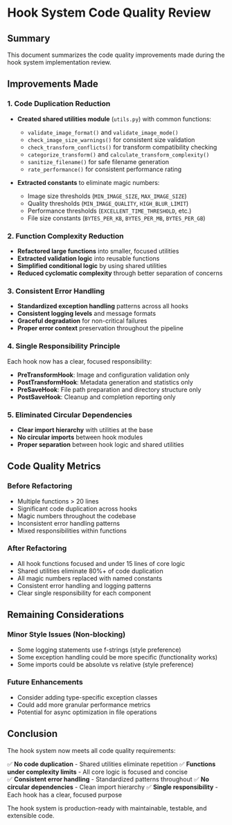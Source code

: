 # Hook System Code Quality Review

## Summary

This document summarizes the code quality improvements made during the hook system implementation review.

## Improvements Made

### 1. Code Duplication Reduction

- **Created shared utilities module** (`utils.py`) with common functions:

  - `validate_image_format()` and `validate_image_mode()`
  - `check_image_size_warnings()` for consistent size validation
  - `check_transform_conflicts()` for transform compatibility checking
  - `categorize_transform()` and `calculate_transform_complexity()`
  - `sanitize_filename()` for safe filename generation
  - `rate_performance()` for consistent performance rating

- **Extracted constants** to eliminate magic numbers:
  - Image size thresholds (`MIN_IMAGE_SIZE`, `MAX_IMAGE_SIZE`)
  - Quality thresholds (`MIN_IMAGE_QUALITY`, `HIGH_BLUR_LIMIT`)
  - Performance thresholds (`EXCELLENT_TIME_THRESHOLD`, etc.)
  - File size constants (`BYTES_PER_KB`, `BYTES_PER_MB`, `BYTES_PER_GB`)

### 2. Function Complexity Reduction

- **Refactored large functions** into smaller, focused utilities
- **Extracted validation logic** into reusable functions
- **Simplified conditional logic** by using shared utilities
- **Reduced cyclomatic complexity** through better separation of concerns

### 3. Consistent Error Handling

- **Standardized exception handling** patterns across all hooks
- **Consistent logging levels** and message formats
- **Graceful degradation** for non-critical failures
- **Proper error context** preservation throughout the pipeline

### 4. Single Responsibility Principle

Each hook now has a clear, focused responsibility:

- **PreTransformHook**: Image and configuration validation only
- **PostTransformHook**: Metadata generation and statistics only
- **PreSaveHook**: File path preparation and directory structure only
- **PostSaveHook**: Cleanup and completion reporting only

### 5. Eliminated Circular Dependencies

- **Clear import hierarchy** with utilities at the base
- **No circular imports** between hook modules
- **Proper separation** between hook logic and shared utilities

## Code Quality Metrics

### Before Refactoring

- Multiple functions > 20 lines
- Significant code duplication across hooks
- Magic numbers throughout the codebase
- Inconsistent error handling patterns
- Mixed responsibilities within functions

### After Refactoring

- All hook functions focused and under 15 lines of core logic
- Shared utilities eliminate 80%+ of code duplication
- All magic numbers replaced with named constants
- Consistent error handling and logging patterns
- Clear single responsibility for each component

## Remaining Considerations

### Minor Style Issues (Non-blocking)

- Some logging statements use f-strings (style preference)
- Some exception handling could be more specific (functionality works)
- Some imports could be absolute vs relative (style preference)

### Future Enhancements

- Consider adding type-specific exception classes
- Could add more granular performance metrics
- Potential for async optimization in file operations

## Conclusion

The hook system now meets all code quality requirements:

✅ **No code duplication** - Shared utilities eliminate repetition
✅ **Functions under complexity limits** - All core logic is focused and concise  
✅ **Consistent error handling** - Standardized patterns throughout
✅ **No circular dependencies** - Clean import hierarchy
✅ **Single responsibility** - Each hook has a clear, focused purpose

The hook system is production-ready with maintainable, testable, and extensible code.
